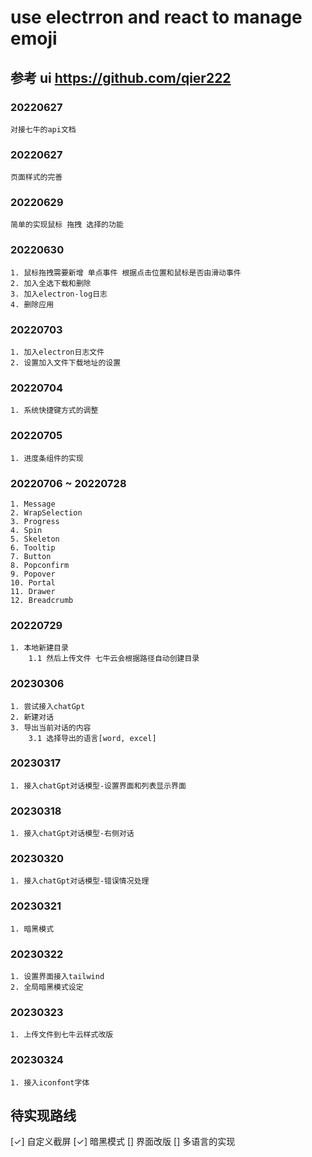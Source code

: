 # use electrron and react to manage emoji

## 参考 ui https://github.com/qier222

### 20220627

```
对接七牛的api文档
```

### 20220627

```
页面样式的完善
```

### 20220629

```
简单的实现鼠标 拖拽 选择的功能
```

### 20220630

```
1. 鼠标拖拽需要新增 单点事件 根据点击位置和鼠标是否由滑动事件 
2. 加入全选下载和删除
3. 加入electron-log日志
4. 删除应用
```


### 20220703

```
1. 加入electron日志文件
2. 设置加入文件下载地址的设置
```

### 20220704

```
1. 系统快捷键方式的调整
```

### 20220705

```
1. 进度条组件的实现
```

### 20220706 ~ 20220728

```
1. Message
2. WrapSelection
3. Progress
4. Spin
5. Skeleton
6. Tooltip
7. Button
8. Popconfirm
9. Popover
10. Portal
11. Drawer
12. Breadcrumb
```

### 20220729

```
1. 本地新建目录
    1.1 然后上传文件 七牛云会根据路径自动创建目录
```


### 20230306
```
1. 尝试接入chatGpt
2. 新建对话
3. 导出当前对话的内容
    3.1 选择导出的语言[word, excel]
```

### 20230317
```
1. 接入chatGpt对话模型-设置界面和列表显示界面
```

### 20230318
```
1. 接入chatGpt对话模型-右侧对话
```

### 20230320
```
1. 接入chatGpt对话模型-错误情况处理
```

### 20230321
```
1. 暗黑模式
```

### 20230322
```
1. 设置界面接入tailwind
2. 全局暗黑模式设定
```

### 20230323
```
1. 上传文件到七牛云样式改版
```

### 20230324
```
1. 接入iconfont字体
```

## 待实现路线
[✓] 自定义截屏
[✓] 暗黑模式
[] 界面改版
[] 多语言的实现
